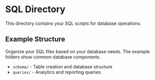 # SQL Directory

This directory contains your SQL scripts for database operations.

## Example Structure

Organize your SQL files based on your database needs. The example folders show common database components.

- `schema/` - Table creation and database structure
- `queries/` - Analytics and reporting queries


